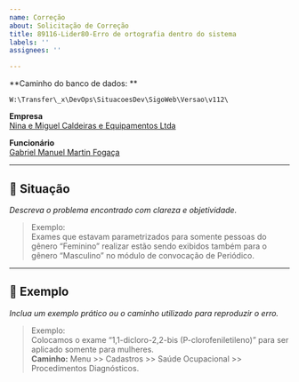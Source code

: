 ```yaml
---
name: Correção
about: Solicitação de Correção
title: 89116-Lider80-Erro de ortografia dentro do sistema
labels: ''
assignees: ''

---
```


**Caminho do banco de dados: **
```
W:\Transfer\_x\DevOps\SituacoesDev\SigoWeb\Versao\v112\
```


**Empresa**  
<ins>Nina e Miguel Caldeiras e Equipamentos Ltda</ins>

**Funcionário**  
<ins>Gabriel Manuel Martin Fogaça</ins>

---

## 🧩 Situação

*Descreva o problema encontrado com clareza e objetividade.*

> Exemplo:  
> Exames que estavam parametrizados para somente pessoas do gênero “Feminino” realizar estão sendo exibidos também para o gênero “Masculino” no módulo de convocação de Periódico.

---

## 🧪 Exemplo

*Inclua um exemplo prático ou o caminho utilizado para reproduzir o erro.*

> Exemplo:  
> Colocamos o exame “1,1-dicloro-2,2-bis (P-clorofeniletileno)” para ser aplicado somente para mulheres.  
> **Caminho:** Menu >> Cadastros >> Saúde Ocupacional >> Procedimentos Diagnósticos.
